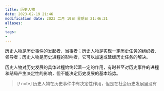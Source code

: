 ```yaml
---
title: 历史人物
date: 2023-02-19 21:46
modification date: 2023 二月 19日 星期日 21:46:21
aliases: 
- 
tags: 
- 
---
```


历史人物是历史事件的发起者、当事者；历史人物是实现一定历史任务的组织者、领导者；历史人物是历史进程的影响者，它可以加速或延缓历史任务的解决。

历史人物对历史发展的具体过程始终起着一定的作用，有时甚至对历史事件的进程和结局产生决定性的影响，但不能决定历史发展的基本趋势。

>[! note]
>历史人物在历史事件中有决定性作用，但是在社会历史发展里没有